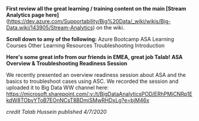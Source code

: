 **First review all the great learning / training content on the main [Stream Analytics page here]**(https://dev.azure.com/Supportability/Big%20Data/_wiki/wikis/Big-Data.wiki/143905/Stream-Analytics) on the wiki.

**Scroll down to amy of the following:**
Azure Bootcamp
ASA Learning Courses
Other Learning Resources
Troubleshooting Introduction


**Here's some great info from our friends in EMEA, great job Talab!**
**ASA Overview & Troubleshooting Readiness Session**

We recently presented an overview readiness session about ASA and the basics to troubleshoot cases using ASC.
We recorded the session and uploaded it to Big Data WW channel here: 
https://microsoft.sharepoint.com/:v:/t/BigDataAnalyticsPOD/ERhPMiCNRp1EkdW8TObvYToB7EOnNCsT8BDmiSMwRHDxLg?e=bjM46x

_credit Talab Hussein_
_published 4/7/2020_